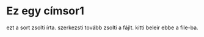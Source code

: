 
# Ez egy címsor1

ezt a sort zsolti írta.
szerkezsti tovább zsolti a fájlt.
kitti beleir ebbe a file-ba.
